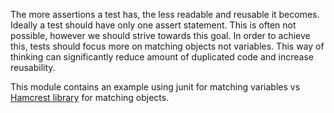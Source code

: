 The more assertions a test has, the less readable and reusable it becomes. Ideally a test should have only one assert statement. This is often not possible, however we should strive towards this goal.
In order to achieve this, tests should focus more on matching objects not variables. This way of thinking can significantly reduce amount of duplicated code and
increase reusability.

This module contains an example using junit for matching variables vs [Hamcrest library](http://hamcrest.org/JavaHamcrest/tutorial) for matching objects.
